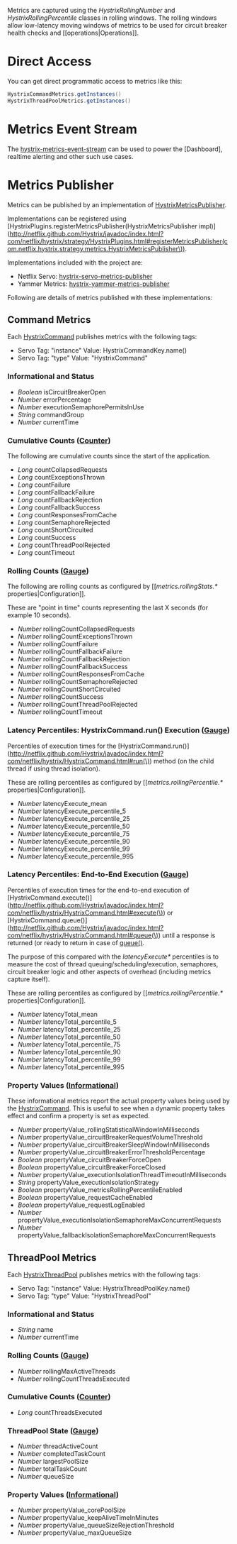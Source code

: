 Metrics are captured using the _HystrixRollingNumber_ and _HystrixRollingPercentile_ classes in rolling windows. The rolling windows allow low-latency moving windows of metrics to be used for circuit breaker health checks and [[operations|Operations]].

# Direct Access

You can get direct programmatic access to metrics like this:

```java
HystrixCommandMetrics.getInstances()
HystrixThreadPoolMetrics.getInstances()
```

# Metrics Event Stream

The [hystrix-metrics-event-stream](/Hystrix/tree/master/hystrix-contrib/hystrix-metrics-event-stream) can be used to power the [Dashboard], realtime alerting and other such use cases.

# Metrics Publisher

Metrics can be published by an implementation of [HystrixMetricsPublisher](http://netflix.github.com/Hystrix/javadoc/index.html?com/netflix/hystrix/strategy/metrics/HystrixMetricsPublisher.html).

Implementations can be registered using [HystrixPlugins.registerMetricsPublisher(HystrixMetricsPublisher impl)](http://netflix.github.com/Hystrix/javadoc/index.html?com/netflix/hystrix/strategy/HystrixPlugins.html#registerMetricsPublisher(com.netflix.hystrix.strategy.metrics.HystrixMetricsPublisher\)).

Implementations included with the project are:
- Netflix Servo: [hystrix-servo-metrics-publisher](Hystrix/tree/master/hystrix-contrib/hystrix-servo-metrics-publisher)
- Yammer Metrics: [hystrix-yammer-metrics-publisher](Hystrix/tree/master/hystrix-contrib/hystrix-yammer-metrics-publisher)

Following are details of metrics published with these implementations:

## Command Metrics

Each [HystrixCommand](http://netflix.github.com/Hystrix/javadoc/index.html?com/netflix/HystrixCommand.html) publishes metrics with the following tags:

* Servo Tag: "instance"  Value: HystrixCommandKey.name()
* Servo Tag: "type"  Value: "HystrixCommand"

### Informational and Status

* _Boolean_ isCircuitBreakerOpen  
* _Number_ errorPercentage
* _Number_ executionSemaphorePermitsInUse
* _String_ commandGroup
* _Number_ currentTime

### Cumulative Counts ([Counter](https://github.com/Netflix/servo/blob/master/servo-core/src/main/java/com/netflix/servo/monitor/Counter.java))

The following are cumulative counts since the start of the application.

* _Long_ countCollapsedRequests
* _Long_ countExceptionsThrown
* _Long_ countFailure
* _Long_ countFallbackFailure
* _Long_ countFallbackRejection
* _Long_ countFallbackSuccess
* _Long_ countResponsesFromCache
* _Long_ countSemaphoreRejected
* _Long_ countShortCircuited
* _Long_ countSuccess
* _Long_ countThreadPoolRejected
* _Long_ countTimeout

### Rolling Counts ([Gauge](https://github.com/Netflix/servo/blob/master/servo-core/src/main/java/com/netflix/servo/monitor/Gauge.java))

The following are rolling counts as configured by [[_metrics.rollingStats.*_ properties|Configuration]].

These are "point in time" counts representing the last X seconds (for example 10 seconds).

* _Number_ rollingCountCollapsedRequests
* _Number_ rollingCountExceptionsThrown
* _Number_ rollingCountFailure
* _Number_ rollingCountFallbackFailure
* _Number_ rollingCountFallbackRejection
* _Number_ rollingCountFallbackSuccess
* _Number_ rollingCountResponsesFromCache
* _Number_ rollingCountSemaphoreRejected
* _Number_ rollingCountShortCircuited
* _Number_ rollingCountSuccess
* _Number_ rollingCountThreadPoolRejected
* _Number_ rollingCountTimeout

### Latency Percentiles: HystrixCommand.run() Execution ([Gauge](https://github.com/Netflix/servo/blob/master/servo-core/src/main/java/com/netflix/servo/monitor/Gauge.java))

Percentiles of execution times for the [HystrixCommand.run()](http://netflix.github.com/Hystrix/javadoc/index.html?com/netflix/hystrix/HystrixCommand.html#run(\)) method (on the child thread if using thread isolation).

These are rolling percentiles as configured by [[_metrics.rollingPercentile.*_ properties|Configuration]].

* _Number_ latencyExecute_mean
* _Number_ latencyExecute_percentile_5
* _Number_ latencyExecute_percentile_25
* _Number_ latencyExecute_percentile_50
* _Number_ latencyExecute_percentile_75
* _Number_ latencyExecute_percentile_90
* _Number_ latencyExecute_percentile_99
* _Number_ latencyExecute_percentile_995

### Latency Percentiles: End-to-End Execution ([Gauge](https://github.com/Netflix/servo/blob/master/servo-core/src/main/java/com/netflix/servo/monitor/Gauge.java))

Percentiles of execution times for the end-to-end execution of [HystrixCommand.execute()](http://netflix.github.com/Hystrix/javadoc/index.html?com/netflix/hystrix/HystrixCommand.html#execute(\)) or [HystrixCommand.queue()](http://netflix.github.com/Hystrix/javadoc/index.html?com/netflix/hystrix/HystrixCommand.html#queue(\)) until a response is returned (or ready to return in case of [queue()](http://netflix.github.com/Hystrix/javadoc/index.html?com/netflix/hystrix/HystrixCommand.html#queue(\))).

The purpose of this compared with the _latencyExecute*_ percentiles is to measure the cost of thread queuing/scheduling/execution, semaphores, circuit breaker logic and other aspects of overhead (including metrics capture itself).

These are rolling percentiles as configured by [[_metrics.rollingPercentile.*_ properties|Configuration]].

* _Number_ latencyTotal_mean
* _Number_ latencyTotal_percentile_5
* _Number_ latencyTotal_percentile_25
* _Number_ latencyTotal_percentile_50
* _Number_ latencyTotal_percentile_75
* _Number_ latencyTotal_percentile_90
* _Number_ latencyTotal_percentile_99
* _Number_ latencyTotal_percentile_995

### Property Values ([Informational](https://github.com/Netflix/servo/blob/master/servo-core/src/main/java/com/netflix/servo/monitor/Informational.java))

These informational metrics report the actual property values being used by the [HystrixCommand](http://netflix.github.com/Hystrix/javadoc/index.html?com/netflix/hystrix/HystrixCommand.html). This is useful to see when a dynamic property takes effect and confirm a property is set as expected.

* _Number_ propertyValue_rollingStatisticalWindowInMilliseconds
* _Number_ propertyValue_circuitBreakerRequestVolumeThreshold
* _Number_ propertyValue_circuitBreakerSleepWindowInMilliseconds
* _Number_ propertyValue_circuitBreakerErrorThresholdPercentage
* _Boolean_ propertyValue_circuitBreakerForceOpen
* _Boolean_ propertyValue_circuitBreakerForceClosed
* _Number_ propertyValue_executionIsolationThreadTimeoutInMilliseconds
* _String_ propertyValue_executionIsolationStrategy
* _Boolean_ propertyValue_metricsRollingPercentileEnabled
* _Boolean_ propertyValue_requestCacheEnabled
* _Boolean_ propertyValue_requestLogEnabled
* _Number_ propertyValue_executionIsolationSemaphoreMaxConcurrentRequests
* _Number_ propertyValue_fallbackIsolationSemaphoreMaxConcurrentRequests


## ThreadPool Metrics

Each [HystrixThreadPool](http://netflix.github.com/Hystrix/javadoc/index.html?com/netflix/hystrix/HystrixThreadPool.html) publishes metrics with the following tags:

* Servo Tag: "instance"  Value: HystrixThreadPoolKey.name()
* Servo Tag: "type"  Value: "HystrixThreadPool"

### Informational and Status

* _String_ name
* _Number_ currentTime

### Rolling Counts ([Gauge](https://github.com/Netflix/servo/blob/master/servo-core/src/main/java/com/netflix/servo/monitor/Gauge.java))

* _Number_ rollingMaxActiveThreads
* _Number_ rollingCountThreadsExecuted

### Cumulative Counts ([Counter](https://github.com/Netflix/servo/blob/master/servo-core/src/main/java/com/netflix/servo/monitor/Counter.java))

* _Long_ countThreadsExecuted

### ThreadPool State ([Gauge](https://github.com/Netflix/servo/blob/master/servo-core/src/main/java/com/netflix/servo/monitor/Gauge.java))

* _Number_ threadActiveCount
* _Number_ completedTaskCount
* _Number_ largestPoolSize
* _Number_ totalTaskCount
* _Number_ queueSize

### Property Values ([Informational](https://github.com/Netflix/servo/blob/master/servo-core/src/main/java/com/netflix/servo/monitor/Informational.java))

* _Number_ propertyValue_corePoolSize
* _Number_ propertyValue_keepAliveTimeInMinutes
* _Number_ propertyValue_queueSizeRejectionThreshold
* _Number_ propertyValue_maxQueueSize
